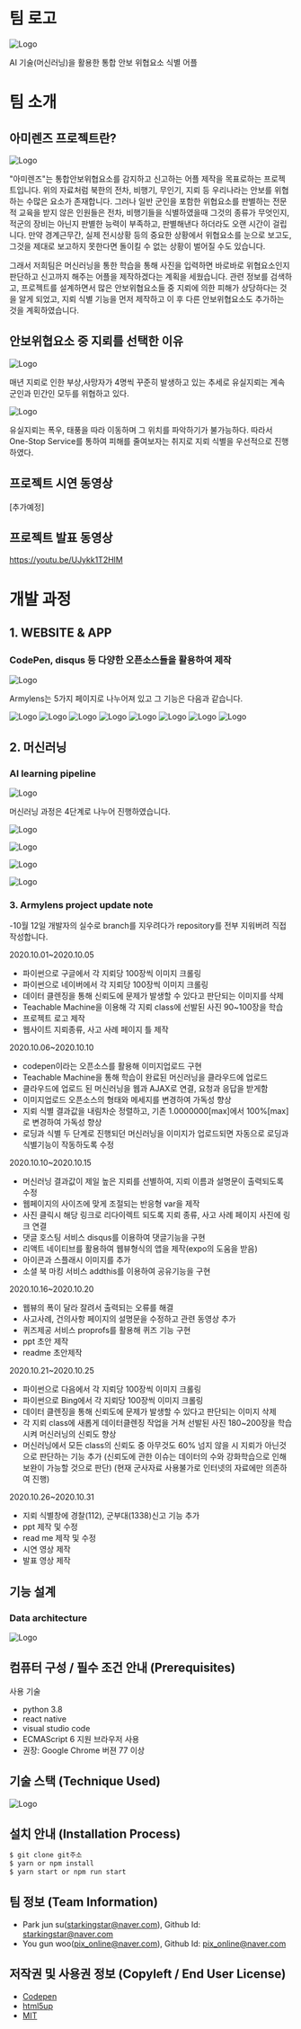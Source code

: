 # 팀 로고
![Logo](https://i.imgur.com/eSiVzWJ.png)

AI 기술(머신러닝)을 활용한 통합 안보 위협요소 식별 어플

# 팀 소개
## 아미렌즈 프로젝트란?
![Logo](https://i.imgur.com/xHRPFFh.png)

"아미렌즈"는 통합안보위협요소를 감지하고 신고하는 어플 제작을 목표로하는 프로젝트입니다. 위의 자료처럼 북한의 전차, 비행기, 무인기, 지뢰 등 우리나라는 안보를 위협하는 수많은 요소가 존재합니다. 그러나 일반 군인을 포함한 위협요소를 판별하는 전문적 교육을 받지 않은 인원들은 전차, 비행기들을 식별하였을때 그것의 종류가 무엇인지, 적군의 장비는 아닌지 판별한 능력이 부족하고, 판별해낸다 하더라도 오랜 시간이 걸립니다. 만약 경계근무간, 실제 전시상황 등의 중요한 상황에서 위협요소를 눈으로 보고도, 그것을 제대로 보고하지 못한다면 돌이킬 수 없는 상황이 벌어질 수도 있습니다.

그래서 저희팀은 머신러닝을 통한 학습을 통해 사진을 입력하면 바로바로 위협요소인지 판단하고 신고까지 해주는 어플을 제작하겠다는 계획을 세웠습니다. 관련 정보를 검색하고, 프로젝트를 설계하면서 많은 안보위협요소들 중 지뢰에 의한 피해가 상당하다는 것을 알게 되었고, 지뢰 식별 기능을 먼저 제작하고 이 후 다른 안보위협요소도 추가하는 것을 계획하였습니다.

## 안보위협요소 중 지뢰를 선택한 이유
![Logo](https://i.imgur.com/MlFF9ro.png)

매년 지뢰로 인한 부상,사망자가 4명씩 꾸준히 발생하고 있는 추세로 유실지뢰는 계속 군인과 민간인 모두를 위협하고 있다.

![Logo](https://i.imgur.com/MZdpkIG.png)

유실지뢰는 폭우, 태풍을 따라 이동하며 그 위치를 파악하기가 불가능하다. 따라서 One-Stop Service를 통하여 피해를 줄여보자는 취지로 지뢰 식별을 우선적으로 진행하였다.

## 프로젝트 시연 동영상
[추가예정]

## 프로젝트 발표 동영상
https://youtu.be/UJykk1T2HlM


# 개발 과정
## 1. WEBSITE & APP
### CodePen, disqus 등 다양한 오픈소스들을 활용하여 제작

![Logo](https://i.imgur.com/N8HqIFm.png)

Armylens는 5가지 페이지로 나누어져 있고 그 기능은 다음과 같습니다.

![Logo](https://i.imgur.com/YgBlcPp.png)
![Logo](https://i.imgur.com/Ik8Ix8J.png)
![Logo](https://i.imgur.com/1svJKss.png)
![Logo](https://i.imgur.com/Psgoj3V.png)
![Logo](https://i.imgur.com/BfWZBP2.png)
![Logo](https://i.imgur.com/6fz9jNe.png)
![Logo](https://i.imgur.com/ueC4jOB.png)
![Logo](https://i.imgur.com/30Ypp8s.png)

## 2. 머신러닝
### AI learning pipeline
![Logo](https://i.imgur.com/y1gfbYX.png)

머신러닝 과정은 4단계로 나누어 진행하였습니다.

![Logo](https://i.imgur.com/9vILPDt.png)

![Logo](https://i.imgur.com/aW65jAI.png)

![Logo](https://i.imgur.com/XG9lFzE.png)

![Logo](https://i.imgur.com/S3dD1Lu.png)



### 3. Armylens project  update note
-10월 12일 개발자의 실수로 branch를 지우려다가 repository를 전부 지워버려 직접 작성합니다.

2020.10.01~2020.10.05
* 파이썬으로 구글에서 각 지뢰당 100장씩 이미지 크롤링
* 파이썬으로 네이버에서 각 지뢰당 100장씩 이미지 크롤링
* 데이터 클렌징을 통해 신뢰도에 문제가 발생할 수 있다고 판단되는 이미지를 삭제
* Teachable Machine을 이용해 각 지뢰 class에 선발된 사진 90~100장을 학습
* 프로젝트 로고 제작
* 웹사이트 지뢰종류, 사고 사례 페이지 틀 제작

2020.10.06~2020.10.10
* codepen이라는 오픈소스를 활용해 이미지업로드 구현 
* Teachable Machine을 통해 학습이 완료된 머신러닝을 클라우드에 업로드
* 클라우드에 업로드 된 머신러닝을 웹과 AJAX로 연결, 요청과 응답을 받게함
* 이미지업로드 오픈소스의 형태와 메세지를 변경하여 가독성 향상
* 지뢰 식별 결과값을 내림차순 정렬하고, 기존 1.0000000[max]에서 100%[max]로 변경하여 가독성 향상
* 로딩과 식별 두 단계로 진행되던 머신러닝을 이미지가 업로드되면 자동으로 로딩과 식별기능이 작동하도록 수정

2020.10.10~2020.10.15
* 머신러닝 결과값이 제일 높은 지뢰를 선별하여, 지뢰 이름과 설명문이 출력되도록 수정
* 웹페이지의 사이즈에 맞게 조절되는 반응형 var을 제작
* 사진 클릭시 해당 링크로 리다이렉트 되도록 지뢰 종류, 사고 사례 페이지 사진에 링크 연결
* 댓글 호스팅 서비스 disqus를 이용하여 댓글기능을 구현
* 리액트 네이티브를 활용하여 웹뷰형식의 앱을 제작(expo의 도움을 받음)
* 아이콘과 스플래시 이미지를 추가
* 소셜 북 마킹 서비스 addthis를 이용하여 공유기능을 구현


2020.10.16~2020.10.20
* 웹뷰의 폭이 달라 잘려서 출력되는 오류를 해결
* 사고사례, 건의사항 페이지의 설명문을 수정하고 관련 동영상 추가
* 퀴즈제공 서비스 proprofs를 활용해 퀴즈 기능 구현 
* ppt 초안 제작
* readme 초안제작

2020.10.21~2020.10.25
* 파이썬으로 다음에서 각 지뢰당 100장씩 이미지 크롤링
* 파이썬으로 Bing에서 각 지뢰당 100장씩 이미지 크롤링
* 데이터 클렌징을 통해 신뢰도에 문제가 발생할 수 있다고 판단되는 이미지 삭제
* 각 지뢰 class에 새롭게 데이터클렌징 작업을 거쳐 선발된 사진 180~200장을 학습시켜 머신러닝의 신뢰도 향상
* 머신러닝에서 모든 class의 신뢰도 중 아무것도 60% 넘지 않을 시 지뢰가 아닌것으로 판단하는 기능 추가
(신뢰도에 관한 이슈는 데이터의 수와 강화학습으로 인해 보완이 가능할 것으로 판단)
(현재 군사자료 사용불가로 인터넷의 자료에만 의존하여 진행)

2020.10.26~2020.10.31
* 지뢰 식별창에 경찰(112), 군부대(1338)신고 기능 추가
* ppt 제작 및 수정
* read me 제작 및 수정
* 시연 영상 제작
* 발표 영상 제작


## 기능 설계

### Data architecture
![Logo](https://i.imgur.com/xZJrRoq.png)

## 컴퓨터 구성 / 필수 조건 안내 (Prerequisites)
사용 기술
* python 3.8
* react native
* visual studio code
* ECMAScript 6 지원 브라우저 사용
* 권장: Google Chrome 버젼 77 이상

## 기술 스택 (Technique Used)
![Logo](https://i.imgur.com/z1i7GQo.png)

## 설치 안내 (Installation Process)
```bash
$ git clone git주소
$ yarn or npm install
$ yarn start or npm run start
```
 
## 팀 정보 (Team Information)
- Park jun su(starkingstar@naver.com), Github Id: starkingstar@naver.com
- You gun woo(pix_online@naver.com), Github Id: pix_online@naver.com

## 저작권 및 사용권 정보 (Copyleft / End User License)
 * [Codepen](https://github.com/osamhack2020/web_armylens_armylens/blob/master/license_codepen.md)
 * [html5up](https://github.com/osamhack2020/web_armylens_armylens/blob/master/license_html5up.md)
 * [MIT](https://github.com/osam2020-WEB/Sample-ProjectName-TeamName/blob/master/license.md)
